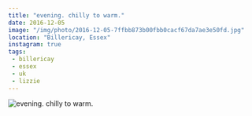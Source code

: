 ```yaml
---
title: "evening. chilly to warm."
date: 2016-12-05
image: "/img/photo/2016-12-05-7ffbb873b00fbb0cacf67da7ae3e50fd.jpg"
location: "Billericay, Essex"
instagram: true
tags:
 - billericay
 - essex
 - uk
 - lizzie
---
```


![evening. chilly to warm.](/img/photo/2016-12-05-7ffbb873b00fbb0cacf67da7ae3e50fd.jpg)

